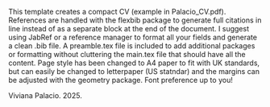 This template creates a compact CV (example in Palacio_CV.pdf). 
References are handled with the flexbib package to generate full citations in line instead of as a separate block at the end of the document. 
I suggest using JabRef or a reference manager to format all your fields and generate a clean .bib file. 
A preamble.tex file is included to add additional packages or formatting without cluttering the main.tex file that should have all the content.
Page style has been changed to A4 paper to fit with UK standards, but can easily be changed to letterpaper (US statndar) and the margins can be adjusted with the geometry package.
Font preference up to you!

Viviana Palacio. 2025.
